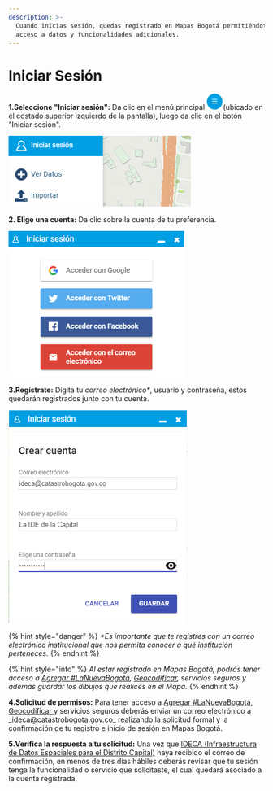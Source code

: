 ```yaml
---
description: >-
  Cuando inicias sesión, quedas registrado en Mapas Bogotá permitiéndote el
  acceso a datos y funcionalidades adicionales.
---
```


# Iniciar Sesión

**1.Seleccione "Iniciar sesión":** Da clic en el menú principal ![](.gitbook/assets/menu_1.jpg)\(ubicado en el costado superior izquierdo de la pantalla\), luego da clic en el botón "Iniciar sesión".

![](.gitbook/assets/image%20%28105%29.png)

**2. Elige una cuenta:** Da clic sobre la cuenta de tu preferencia.

![](.gitbook/assets/image%20%28210%29.png)

**3.Regístrate:** Digita tu _correo electrónico\*_, usuario y contraseña, estos quedarán registrados junto con tu cuenta.

![](.gitbook/assets/image%20%28171%29.png)

{% hint style="danger" %}
_\*Es importante que te registres con un correo electrónico institucional que nos permita conocer a qué institución perteneces._
{% endhint %}

{% hint style="info" %}
_Al estar registrado en Mapas Bogotá, podrás tener acceso a_ [_Agregar \#LaNuevaBogotá_](https://mapasbogota.gitbook.io/ayuda/~/edit/drafts/-LIpcmRpNqwU6xMhJzNy/agregar-la-nueva-bogota)_,_ [_Geocodificar_](https://mapasbogota.gitbook.io/ayuda/~/drafts/-LIpcmRpNqwU6xMhJzNy/primary/geocodificar)_, servicios seguros y además guardar los dibujos que realices en el Mapa._
{% endhint %}



**4.Solicitud de permisos:** Para tener acceso a [Agregar \#LaNuevaBogotá](https://mapasbogota.gitbook.io/ayuda/~/edit/drafts/-LIpcmRpNqwU6xMhJzNy/agregar-la-nueva-bogota), [Geocodificar ](https://mapasbogota.gitbook.io/ayuda/~/edit/drafts/-LIpcmRpNqwU6xMhJzNy/geocodificar)y servicios seguros deberás enviar un correo electrónico a _ideca@catastrobogota.gov.co_ realizando la solicitud formal y la confirmación de tu registro e inicio de sesión en Mapas Bogotá.

**5.Verifica la respuesta a tu solicitud:**  Una vez que [IDECA \(Infraestructura de Datos Espaciales para el Distrito Capital\)](https://www.ideca.gov.co/) haya recibido el correo de confirmación, en menos de tres días hábiles deberás revisar que tu sesión tenga la funcionalidad o servicio que solicitaste, el cual quedará asociado a la cuenta registrada.

